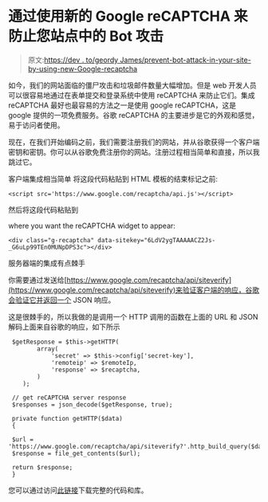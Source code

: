 # 通过使用新的 Google reCAPTCHA 来防止您站点中的 Bot 攻击

> 原文:[https://dev . to/geordy James/prevent-bot-attack-in-your-site-by-using-new-Google-recaptcha](https://dev.to/geordyjames/prevent-bot-attack-in-your-site-by-using-new-google-recaptcha)

如今，我们的网站面临的僵尸攻击和垃圾邮件数量大幅增加。但是 web 开发人员可以很容易地通过在表单提交和登录系统中使用 reCAPTCHA 来防止它们。集成 reCAPTCHA 最好也最容易的方法之一是使用 google reCAPTCHA，这是 google 提供的一项免费服务。谷歌 reCAPTCHA 的主要进步是它的外观和感觉，易于访问者使用。

现在，在我们开始编码之前，我们需要注册我们的网站，并从谷歌获得一个客户端密钥和密钥。你可以从谷歌免费注册你的网站。注册过程相当简单和直接，所以我跳过它。

客户端集成相当简单
将这段代码粘贴到 HTML 模板的结束标记之前:

```
<script src='https://www.google.com/recaptcha/api.js'></script> 
```

然后将这段代码粘贴到

where you want the reCAPTCHA widget to appear:

```
<div class="g-recaptcha" data-sitekey="6LdV2ygTAAAAACZ2Js-_G6uLp99TEn0MUNpDPS3c"></div> 
```

服务器端的集成有点棘手

你需要通过发送给[https://www.google.com/recaptcha/api/siteverify](https://www.google.com/recaptcha/api/siteverify)来验证客户端的响应，谷歌会验证它并返回一个 JSON 响应。

这是很棘手的，所以我做的是调用一个 HTTP 调用的函数在上面的 URL 和 JSON 解码上面来自谷歌的响应，如下所示

```
 $getResponse = $this->getHTTP(
        array(
            'secret' => $this->config['secret-key'],
            'remoteip' => $remoteIp,
            'response' => $recaptcha,
        )
    );

 // get reCAPTCHA server response
 $responses = json_decode($getResponse, true);

 private function getHTTP($data)
 {

 $url = 'https://www.google.com/recaptcha/api/siteverify?'.http_build_query($data);
 $response = file_get_contents($url);

 return $response;
 } 
```

您可以通过访问[此链接](https://shareurcodes.com/blog/new%20google%20recaptcha%20integration%20with%20php)下载完整的代码和库。